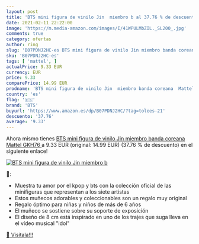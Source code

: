 ```yaml
---
layout: post
title: 'BTS mini figura de vinilo Jin  miembro b al 37.76 % de descuento'
date: 2021-02-11 22:22:00
image: 'https://m.media-amazon.com/images/I/41WPULMbZIL._SL200_.jpg'
comments: true
category: ofertas
author: ring
slug: 'B07PDNJ2HC-es BTS mini figura de vinilo Jin miembro banda coreana Mattel...'
sku: 'B07PDNJ2HC-es'
tags: [ 'mattel', ]
actualPrice: 9.33 EUR
currency: EUR
price: 9.33
comparePrice: 14.99 EUR
prodname: 'BTS mini figura de vinilo Jin  miembro banda coreana  Mattel GKH76 '
country: 'es'
flag: '🇪🇸'
brand: 'BTS'
buyurl: 'https://www.amazon.es/dp/B07PDNJ2HC/?tag=tolees-21'
descuento: '37.76'
average: '9.33'
---
```


Ahora mismo tienes [BTS mini figura de vinilo Jin  miembro banda coreana  Mattel GKH76 ](https://www.amazon.es/dp/B07PDNJ2HC/?tag=tolees-21) a 9.33 EUR (original: 14.99 EUR) (37.76 %  de descuento) en el siguiente enlace!

[![BTS mini figura de vinilo Jin  miembro b](https://m.media-amazon.com/images/I/41WPULMbZIL._SL200_.jpg)](https://www.amazon.es/dp/B07PDNJ2HC/?tag=tolees-21)

🔎:

- Muestra tu amor por el kpop y bts con la colección oficial de las minifiguras que representan a los siete artistas
- Estos muñecos adorables y coleccionables son un regalo muy original
- Regalo óptimo para niñas y niños de más de 6 años
- El muñeco se sostiene sobre su soporte de exposición
- El diseño de 8 cm está inspirado en uno de los trajes que suga lleva en el vídeo musical "idol"

[🛒 Visítala!!!](https://www.amazon.es/dp/B07PDNJ2HC/?tag=tolees-21)
